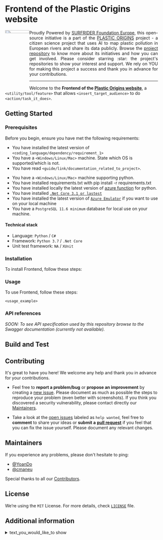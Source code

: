 <h1 align="left">Frontend of the Plastic Origins website</h1>

<a href="https://www.plasticorigins.eu/"><img width="80px" src="https://github.com/surfriderfoundationeurope/The-Plastic-Origins-Project/blob/master/assets/PlasticOrigins_logo.png" width="5%" height="5%" align="left" hspace="0" vspace="0"></a>

  <p align="justify">Proudly Powered by <a href="https://surfrider.eu/">SURFRIDER Foundation Europe</a>, this open-source initiative is a part of the <a href="https://www.plasticorigins.eu/">PLASTIC ORIGINS</a> project - a citizen science project that uses AI to map plastic pollution in European rivers and share its data publicly. Browse the <a href="https://github.com/surfriderfoundationeurope/The-Plastic-Origins-Project">project repository</a> to know more about its initiatives and how you can get involved. Please consider starring :star: the project's repositories to show your interest and support. We rely on YOU for making this project a success and thank you in advance for your contributions.</p>

_________________

<!--- OPTIONAL: You can add badges and shields to reflect the current status of the project, the licence it uses and if any dependencies it uses are up-to-date. Plus they look pretty cool! You can find a list of badges or design your own at https://shields.io/ --->

<!--- TODO: Give a short introduction of product. Let this section explain the objectives or the motivation behind this product. Add a line of information text about what the product does. Your introduction should be around 2 or 3 sentences.--->

<!--- These are just EXAMPLE: add, duplicate or remove as required --->
Welcome to the **Frontend of the [Plastic Origins website](www.plasticorigins.eu)**, a `<utility/tool/feature>` that allows `<insert_target_audience>` to do `<action/task_it_does>`.

## Getting Started
<!--- This section guides users through getting your code up and running on their own system.--->

### Prerequisites

Before you begin, ensure you have met the following requirements:
<!--- These are just EXAMPLE requirements: add, duplicate or remove as required --->
* You have installed the latest version of `<coding_language/dependency/requirement_1>`
* You have a `<Windows/Linux/Mac>` machine. State which OS is supported/which is not.
* You have read `<guide/link/documentation_related_to_project>`.
<!--- More EXAMPLEs from another project's repos: add, duplicate or remove as required --->
* You have a `<Windows/Linux/Mac>` machine supporting python.
* You have installed requirements.txt with pip install -r requirements.txt
* You have installed locally the latest version of [azure function](https://docs.microsoft.com/fr-fr/azure/azure-functions/create-first-function-cli-python?tabs=azure-cli%2Cbash%2Cbrowser#configure-your-local-environment) for python.
* You have installed [`.Net Core 3.1 or lastest`](https://dotnet.microsoft.com/download/dotnet/3.1)
* You have installed the latest version of [`Azure Emulator`](https://docs.microsoft.com/en-us/azure/storage/common/storage-use-emulator) if you want to use on your local machine
* You have a `PostgreSQL 11.6 minimum` database for local use on your machine.

#### Technical stack
<!--- These are just EXAMPLE from another project's repos: add, duplicate or remove as required --->
* Language: `Python` / `C#`
* Framework: `Python 3.7` / `.Net Core`
* Unit test framework: `NA` / `XUnit`

### Installation
<!--- TODO: It's a code block illustrating how to install. Include any system-specific information needed for installation. If there are multiple versions which the user may interface with, an updating section would be useful. Add Dependencies subsection if there are unusual dependencies or dependencies that must be manually installed.--->

<!--- These are just EXAMPLE (copied from current readme file): add, duplicate or remove as required --->
To install Frontend, follow these steps:

### Usage
<!---TODO: It's a code block illustrating common usage that might cover basic choices that may affect usage (for instance, if JavaScript, cover promises/callbacks, ES6). If CLI importable, code block indicating both import functionality and usage (if CLI functionality exists, add CLI subsection).If relevant, point to a runnable file for the usage code.--->

<!--- These are just EXAMPLE: Add run commands and examples you think users will find useful or remove this section if not applicable.  --->

To use Frontend, follow these steps:

```
<usage_example>
```

<!--- If needed add here any Extra Sections (must have their own titles).Specifically, the Security section should be here if it wasn't important enough to be placed above.-->

### API references
<!---TODO: Describe exported functions and objects. Describe signatures, return types, callbacks, and events. Cover types covered where not obvious. Describe caveats. If using an external API generator (like go-doc, js-doc, or so on), point to an external API.md file. This can be the only item in the section, if present.--->

<!--- If an external API file is work in progress and/or you are planning to host API specification in the Swagger documentation, you can use the text below as EXAMPLE (add, duplicate or remove as required): -->
*SOON: To see API specification used by this repository browse to the Swagger documentation (currently not available).*

## Build and Test
<!---TODO: Describe and show how to build your code and run the tests. Add information or remove this section if not applicable.--->

## Contributing

It's great to have you here! We welcome any help and thank you in advance for your contributions.

* Feel free to **report a problem/bug** or **propose an improvement** by creating a [new issue](https://github.com/surfriderfoundationeurope/plastic-origin/issues). Please document as much as possible the steps to reproduce your problem (even better with screenshots). If you think you discovered a security vulnerability, please contact directly our [Maintainers](##Maintainers).

* Take a look at the [open issues](https://github.com/surfriderfoundationeurope/plastic-origin/issues) labeled as `help wanted`, feel free to **comment** to share your ideas or **submit a** [**pull request**](https://github.com/surfriderfoundationeurope/plastic-origin/pulls) if you feel that you can fix the issue yourself. Please document any relevant changes.

## Maintainers

If you experience any problems, please don't hesitate to ping:
<!--- Check and update the list of Maintainers and their GIThub contacts -->
* [@YoanDo](https://github.com/YoanDo)
* [@cmaneu](https://github.com/cmaneu)

Special thanks to all our [Contributors](https://github.com/orgs/surfriderfoundationeurope/people).

## License

We’re using the `MIT` License. For more details, check [`LICENSE`](https://github.com/surfriderfoundationeurope/plastic-origin/blob/master/LICENSE) file.

## Additional information
<!--- These are just EXAMPLE: Add information or remove this section if not applicable. --->
<details>
<summary>text_you_would_like_to show</summary>

<!--- TODO: Write here detils that you would like to hide under the summary line of this section ---> `

</details>

